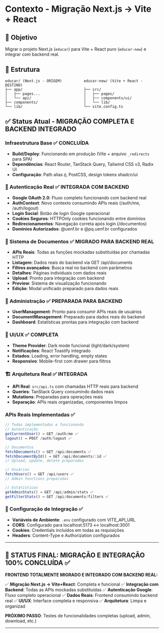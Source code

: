 # Contexto - Migração Next.js → Vite + React

## 🎯 Objetivo
Migrar o projeto Next.js (`educar`) para Vite + React puro (`educar-new`) e integrar com backend real.

## 📁 Estrutura
```
educar/ (Next.js - ORIGEM)          educar-new/ (Vite + React - DESTINO)
├── app/                            ├── src/
│   ├── pages...                    │   ├── pages/
│   └── api/                        │   ├── components/ui/
├── components/                     │   └── lib/
└── lib/                            └── vite.config.ts
```

## ✅ Status Atual - MIGRAÇÃO COMPLETA E BACKEND INTEGRADO

### Infraestrutura Base ✅ CONCLUÍDA
- **Build/Deploy**: Funcionando em produção (Vite + arquivo `_redirects` para SPA)
- **Dependências**: React Router, TanStack Query, Tailwind CSS v3, Radix UI
- **Configuração**: Path alias `@`, PostCSS, design tokens shadcn/ui

### 🔐 Autenticação Real ✅ INTEGRADA COM BACKEND
- **Google OAuth 2.0**: Fluxo completo funcionando com backend real
- **AuthContext**: Novo contexto consumindo APIs reais (/auth/me, /auth/logout)
- **Login Social**: Botão de login Google operacional
- **Cookies Seguros**: HTTPOnly cookies funcionando entre domínios
- **Redirecionamentos**: Navegação correta após login (/documentos)
- **Domínios Autorizados**: @uenf.br e @pq.uenf.br configurados

### 📄 Sistema de Documentos ✅ MIGRADO PARA BACKEND REAL
- **APIs Reais**: Todas as funções mockadas substituídas por chamadas HTTP
- **Listagem**: Dados reais do backend via GET /api/documents
- **Filtros avançados**: Busca real no backend com parâmetros
- **Detalhes**: Páginas individuais com dados reais
- **Upload**: Pronto para integração com backend
- **Preview**: Sistema de visualização funcionando
- **Edição**: Modal unificado preparado para dados reais

### 👥 Administração ✅ PREPARADA PARA BACKEND
- **UserManagement**: Pronto para consumir APIs reais de usuários
- **DocumentManagement**: Preparado para dados reais do backend
- **Dashboard**: Estatísticas prontas para integração com backend

### 🎨 UI/UX ✅ COMPLETA
- **Theme Provider**: Dark mode funcional (light/dark/system)
- **Notificações**: React Toastify integrado
- **Estados**: Loading, error handling, empty states
- **Responsivo**: Mobile-first com drawer para filtros

### 🏗️ Arquitetura Real ✅ INTEGRADA

- **API Real**: `src/api.ts` com chamadas HTTP reais para backend
- **Queries**: TanStack Query consumindo dados reais
- **Mutations**: Preparadas para operações reais
- **Separação**: APIs reais organizadas, componentes limpos

### APIs Reais Implementadas ✅

```typescript
// Todas implementadas e funcionando
// Autenticação
getCurrentUser() → GET /auth/me ✅
logout() → POST /auth/logout ✅

// Documentos  
fetchDocuments() → GET /api/documents ✅
fetchDocumentById() → GET /api/documents/:id ✅
// Upload, update, delete preparados

// Usuários
fetchUsers() → GET /api/users ✅
// Admin functions preparadas

// Estatísticas
getAdminStats() → GET /api/admin/stats ✅
getFilterStats() → GET /api/documents/filters ✅
```

### 🔧 Configuração de Integração ✅

- **Variáveis de Ambiente**: `.env` configurado com VITE_API_URL
- **CORS**: Configurado para localhost:5173 ↔ localhost:3001
- **Cookies**: Credentials incluídos em todas as requisições
- **Headers**: Content-Type e Authorization configurados

---

## 🎯 STATUS FINAL: MIGRAÇÃO E INTEGRAÇÃO 100% CONCLUÍDA ✅

**FRONTEND TOTALMENTE MIGRADO E INTEGRADO COM BACKEND REAL:**

✅ **Migração Next.js → Vite+React**: Completa e funcional
✅ **Integração com Backend**: Todas as APIs mockadas substituídas
✅ **Autenticação Google**: Fluxo completo operacional
✅ **Dados Reais**: Frontend consumindo backend real
✅ **UI/UX**: Interface completa e responsiva
✅ **Arquitetura**: Limpa e organizad

**PRÓXIMO PASSO**: Testes de funcionalidades completas (upload, admin, download, etc.)

---